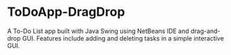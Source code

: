 # ToDoApp-DragDrop
A To-Do List app built with Java Swing using NetBeans IDE and drag-and-drop GUI. Features include adding and deleting tasks in a simple interactive GUI.
